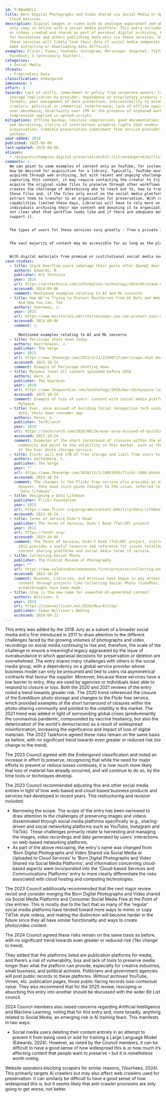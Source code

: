 ```yaml
---
id: Tr0BaKBCL1
title: Born Digital Photographs and Video shared via Social Media or Uploaded to
  Cloud Services
description: Digital images or video with no analogue equivalent and where the
  only copy is online with a social media platform. This entry includes images
  or videos created and shared as part of personal digital archiving, but also
  for businesses and others publishing data only via these services. Users of
  these services will likely lose their data if social media companies fold or
  make extracting or downloading data difficult.
examples: Flickr; Vimeo; YouTube; Instagram; Periscope; Snapchat; TikTok; Vine;
  Facebook; X (previously Twitter).
categories:
  - Social Media
threats:
  - Proprietary Data
classification: endangered
imminence: 3
effort: 4
hazards: Lack of skills, commitment or policy from corporate owners; lack of
  storage replication by provider; dependence on proprietary products or
  formats; poor management of data protection; inaccessibility to automated web
  crawlers; political or commercial interference; lack of offline equivalent;
  over-abundance; Uncertainty over IPR or the presence of orphaned works; lossy
  compression applied in upload scripts.
mitigations: Offline backup; lossless compression; good documentation; access to
  web harvesting; clarity of intellectual property rights that enable
  preservation; credible preservation commitment from service provider; export
  pathway.
year-added: 2018
published: 2025-08-08
last-updated: 2025-08-08
aliases:
  - /digipres/champion-digital-preservation/bit-list/endangered/bitlist-digital-photographs-and-video-on-social-media
comments: >-
  We can point to some examples of content only on YouTube, for instance, that
  may be desired for acquisition for a library. Typically, YouTube would be
  acquired through web archiving, but with recent and ongoing challenges
  capturing this content, it may require contacting the creator to try to
  acquire the original video files to preserve through other workflows. This
  creates the challenge of determining who to reach out to, how to transfer
  those files and, if the files only exist on the social media platform, how to
  extract them to transfer to an organization for preservation. With crawling
  capabilities limited these days, Libraries will have to rely more on
  individuals archiving their own content and donating it to organizations. It's
  not clear what that workflow looks like and if there are adequate methods to
  support it.


  The types of users for these services vary greatly - from a private individual uploading a few videos to share with friends to major agencies who use the platform to disseminate important information or research. The extent to which private individuals and even large institutions are aware of digital preservation risks is unclear, though anecdotal evidence suggests that awareness is extremely low. Therefore, it can be assumed that most users (regardless of the significance of their content) do not keep local copies or take other measures to mitigate the risk of loss from these types of platforms. Additionally, risk varies from platform to platform. YouTube, for example, only allows low-quality downloads even for content owners. Therefore, if a content owner lost or deleted an original video file, it would be impossible to recover a high-quality copy from YouTube.


  The vast majority of content may be accessible for as long as the platform where it is hosted is popular (and has a viable business model); however, more insidious content (such as malicious misinformation or hate speech) may be deleted by content creators (potentially backed by hostile governments) to avoid prosecution or tracing. It is unclear to what extent these platform providers are compelled to provide access to servers / deleted content or private content for evidential purposes in the course of legal or criminal investigations. The lack of transparency and standardized international regulation of these platforms make their content vulnerable to exploitation and malicious use by individuals, corporations, and hostile governments.


  With digital materials from premium or institutional social media services, the business model and sustainability are more obvious, and contracts may be enforceable more readily. Moreover, because these services have a slightly higher barrier to entry, they may be favoured by agencies better able to respond to closure or loss. Traditional web archiving can be employed where the user pays for a service, but the content is ultimately publicly available (such as Flickr). But much is unclear about how to preserve internal social media / closed networks that web archiving cannot get to, or existing tools do not cover.
case-studies:
  - title: Stack Overflow users sabotage their posts after OpenAI deal
    authors: Edwards, B.
    publisher: Ars Technica
    year: 2024
    url: https://arstechnica.com/information-technology/2024/05/stack-overflow-users-sabotage-their-posts-after-openai-deal/
    accessed: 2024-09-06
    comment: Mentioned examples relating to AI and ML concerns
  - title: How We’re Trying to Protect MacStories from AI Bots and Web Crawlers –
      And How You Can, Too
    authors: Voorhees, J.
    year: 2023
    url: https://www.macstories.net/stories/ways-you-can-protect-your-website-from-ai-web-crawlers/
    accessed: 2024-09-06
    comment: |-
      
      Mentioned examples relating to AI and ML concerns
  - title: Periscope shuts down today
    authors: Kastrenakes, J.
    publisher: The Verge
    year: 2021
    url: https://www.theverge.com/2021/3/31/22360717/periscope-shut-down-twitter-live-streaming
    accessed: 2023-10-24
    comment: Example of Periscope shutting down
  - title: Myspace loses all content uploaded before 2016
    authors: Hern, A.
    publisher: The Guardian
    year: 2019
    url: https://www.theguardian.com/technology/2019/mar/18/myspace-loses-all-content-uploaded-before-2016
    accessed: 2023-10-24
    comment: Example of loss of users’ content with social media platforms such as
      MySpace.
  - title: Ever, once accused of building facial recognition tech using customer
      data, shuts down consumer app
    authors: Perez, S.
    publisher: TechCrunch
    year: 2019
    url: https://techcrunch.com/2020/08/24/ever-once-accused-of-building-facial-recognition-tech-using-customer-data-shuts-down-consumer-app/
    accessed: 2023-10-24
    comment: Examples of the short turnaround of closures within the photo-sharing
      community and point to the volatility in this market, such as the closure
      of the Ever photo storage service.
  - title: Flickr will end 1TB of free storage and limit free users to 1,000 photos
    authors: Gartenberg, C.
    publisher: The Verge
    year: ""
    url: https://www.theverge.com/2018/11/1/18051950/flickr-1000-photo-limit-free-accounts-changes-pro-subscription-smugmug
    accessed: 2023-10-24
    comment: The changes to the Flickr free service also provides an example.
      However, they have since given thought to the issue, referred to as the
      ‘data lifeboat’.
  - title: Designing a Data Lifeboat
    publisher: Flickr Foundation
    year: 2023
    url: https://www.flickr.org/programs/content-mobility/data-lifeboat/
    accessed: 2023-10-24
  - title: Terms of Service Didn’t Read
    publisher: The Terms of Service; Didn't Read (ToS;DR) project
    year: 2012
    url: https://tosdr.org/
    accessed: 2023-10-04
    comment: The Terms of Service; Didn't Read (ToS;DR) project, started in June
      2012 provides a useful resource and reference for issues relating to
      content sharing platforms and social media terms of service.
  - title: Collecting Social Photo
    publisher: The Finnish Museum of Photography
    year: ""
    url: https://www.valokuvataiteenmuseo.fi/en/projects/collecting-social-photo
    accessed: 2023-10-24
    comment: Museums, Libraries, and Archives have begun to pay attention to this
      content through projects like Collecting Social Photo (CoSoPho), but no
      breakthroughs have been made.
  - title: Slop is the new name for unwanted AI-generated content
    authors: Willison, S.
    year: 2024
    url: https://simonwillison.net/2024/May/8/slop/
    publisher: Simon Willison’s Weblog
    accessed: 2024-09-12
---
```

This entry was added by the 2018 Jury as a subset of a broader social media entry first introduced in 2017 to draw attention to the different challenges faced by the growing volumes of photographs and video recordings on social media continuing to rise and, therefore, the scale of the challenge to ensure a meaningful legacy aggravated by the issue of overabundance in which appraisal decisions for preservation or deletion are overwhelmed. The entry shares many challenges with others in the social media group, with a dependency on a global service provider whose business model can only be presumed and tied to users via asymmetrical contracts that favour the supplier. Moreover, because these services have a low barrier to entry, they are used by agencies or individuals least able to respond to closure or loss. Both the 2020 and 2021 reviews of the entry noted a trend towards greater risk. The 2020 trend referenced the closure of the EverAlbum photo storage and changes to the Flickr free service, which provided examples of the short turnaround of closures within the photo-sharing community and pointed to the volatility in the market. The 2021 trend was added in light of surrounding global crises (predominantly the coronavirus pandemic, compounded by vaccine hesitancy, but also the deterioration of the world's democracies) as a result of widespread misinformation, increasing the significance and impact of loss of digital materials. The 2022 Taskforce agreed these risks remain on the same basis as before, with no significant trend towards even greater or reduced risk (no change to the trend).

The 2023 Council agreed with the *Endangered* classification and noted an increase in effort to preserve, recognizing that while the need for major efforts to prevent or reduce losses continues, it is now much more likely that loss of material has already occurred, and will continue to do so, by the time tools or techniques develop.

The 2023 Council recommended adjusting this and other social media entries in light of how web-based and cloud-based business products and services had developed in recent years. This restructuring and revision included:

* Narrowing the scope. The scope of the entry has been narrowed to draw attention to the challenges of preserving images and videos disseminated through social media platforms specifically (e.g., sharing-driven and social networking platforms such as YouTube, Instagram and TikTok). These challenges primarily relate to harvesting and managing the images, video recordings and data generated by users' interactions on web-based networking platforms.
* As part of the above rescoping, the entry's name was changed from ‘Born Digital Photographs and Video Shared via Social Media or Uploaded to Cloud Services’ to ‘Born Digital Photographs and Video Shared via Social Media Platforms’, and information concerning cloud-based aspects were incorporated into the ‘Cloud-based Services and Communications Platforms’ entry to more clearly differentiate the risks associated with cloud hosting and computing technologies. 

The 2023 Council additionally recommended that the next major review revisit and consider merging the Born Digital Photographs and Video shared via Social Media Platforms and Consumer Social Media Free at the Point of Use entries. This is mostly due to the fact that so many of the ‘regular’ social media platforms have tended toward more ways to mimic or copy TikTok style videos, and making the distinction will become harder in the future since they all have similar functionality and ways to create photo/video content.

The 2024 Council agreed these risks remain on the same basis as before, with no significant trend towards even greater or reduced risk (‘No change’ to trend).

They added that the platforms listed are publication platforms for media, and there’s a risk of vulnerability, loss and lack of tools to preserve media longer than what the platform can provide, especially for creative industries, small business, and political activists. Politicians and government agencies will post public records to these platforms. Without archived YouTube, Vimeo, etc. publication pages, those public-facing records lose contextual value. They also recommend that for the 2025 review, rescoping or absorbing this entry into another should be discussed with the wider Bit List council.

2024 Council members also raised concerns regarding Artificial Intelligence and Machine Learning, noting that for this entry and, more broadly, anything related to Social Media, an emerging risk is AI training fears. This manifests in two ways:

* Social media users deleting their content entirely in an attempt to prevent it from being used or sold for training a Large Language Model (Edwards, 2024). However, as noted by the Council members, it can be difficult to have a good sense of how widespread this is or how much it’s affecting content that people want to preserve – but it is nonetheless worth noting.

Website operators blocking scrapers for similar reasons, (Voorhees, 2024). This primarily targets AI crawlers but may also affect web crawlers used for preservation. It can similarly be difficult to have a good sense of how widespread this is, but it seems likely that anti-crawler provisions are only going to get worse, not better.
